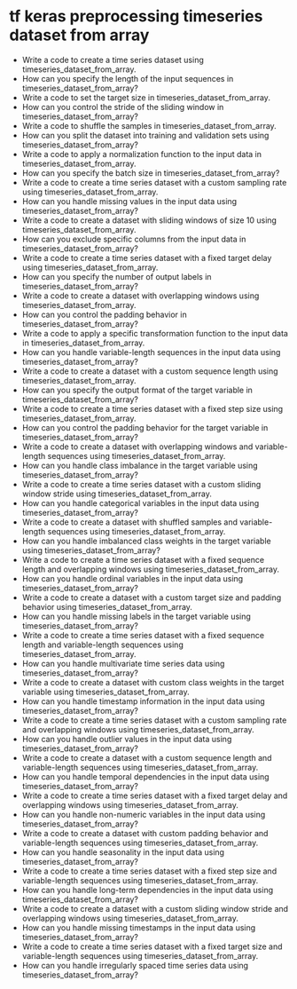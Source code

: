 # tf keras preprocessing timeseries dataset from array

- Write a code to create a time series dataset using timeseries_dataset_from_array.
- How can you specify the length of the input sequences in timeseries_dataset_from_array?
- Write a code to set the target size in timeseries_dataset_from_array.
- How can you control the stride of the sliding window in timeseries_dataset_from_array?
- Write a code to shuffle the samples in timeseries_dataset_from_array.
- How can you split the dataset into training and validation sets using timeseries_dataset_from_array?
- Write a code to apply a normalization function to the input data in timeseries_dataset_from_array.
- How can you specify the batch size in timeseries_dataset_from_array?
- Write a code to create a time series dataset with a custom sampling rate using timeseries_dataset_from_array.
- How can you handle missing values in the input data using timeseries_dataset_from_array?
- Write a code to create a dataset with sliding windows of size 10 using timeseries_dataset_from_array.
- How can you exclude specific columns from the input data in timeseries_dataset_from_array?
- Write a code to create a time series dataset with a fixed target delay using timeseries_dataset_from_array.
- How can you specify the number of output labels in timeseries_dataset_from_array?
- Write a code to create a dataset with overlapping windows using timeseries_dataset_from_array.
- How can you control the padding behavior in timeseries_dataset_from_array?
- Write a code to apply a specific transformation function to the input data in timeseries_dataset_from_array.
- How can you handle variable-length sequences in the input data using timeseries_dataset_from_array?
- Write a code to create a dataset with a custom sequence length using timeseries_dataset_from_array.
- How can you specify the output format of the target variable in timeseries_dataset_from_array?
- Write a code to create a time series dataset with a fixed step size using timeseries_dataset_from_array.
- How can you control the padding behavior for the target variable in timeseries_dataset_from_array?
- Write a code to create a dataset with overlapping windows and variable-length sequences using timeseries_dataset_from_array.
- How can you handle class imbalance in the target variable using timeseries_dataset_from_array?
- Write a code to create a time series dataset with a custom sliding window stride using timeseries_dataset_from_array.
- How can you handle categorical variables in the input data using timeseries_dataset_from_array?
- Write a code to create a dataset with shuffled samples and variable-length sequences using timeseries_dataset_from_array.
- How can you handle imbalanced class weights in the target variable using timeseries_dataset_from_array?
- Write a code to create a time series dataset with a fixed sequence length and overlapping windows using timeseries_dataset_from_array.
- How can you handle ordinal variables in the input data using timeseries_dataset_from_array?
- Write a code to create a dataset with a custom target size and padding behavior using timeseries_dataset_from_array.
- How can you handle missing labels in the target variable using timeseries_dataset_from_array?
- Write a code to create a time series dataset with a fixed sequence length and variable-length sequences using timeseries_dataset_from_array.
- How can you handle multivariate time series data using timeseries_dataset_from_array?
- Write a code to create a dataset with custom class weights in the target variable using timeseries_dataset_from_array.
- How can you handle timestamp information in the input data using timeseries_dataset_from_array?
- Write a code to create a time series dataset with a custom sampling rate and overlapping windows using timeseries_dataset_from_array.
- How can you handle outlier values in the input data using timeseries_dataset_from_array?
- Write a code to create a dataset with a custom sequence length and variable-length sequences using timeseries_dataset_from_array.
- How can you handle temporal dependencies in the input data using timeseries_dataset_from_array?
- Write a code to create a time series dataset with a fixed target delay and overlapping windows using timeseries_dataset_from_array.
- How can you handle non-numeric variables in the input data using timeseries_dataset_from_array?
- Write a code to create a dataset with custom padding behavior and variable-length sequences using timeseries_dataset_from_array.
- How can you handle seasonality in the input data using timeseries_dataset_from_array?
- Write a code to create a time series dataset with a fixed step size and variable-length sequences using timeseries_dataset_from_array.
- How can you handle long-term dependencies in the input data using timeseries_dataset_from_array?
- Write a code to create a dataset with a custom sliding window stride and overlapping windows using timeseries_dataset_from_array.
- How can you handle missing timestamps in the input data using timeseries_dataset_from_array?
- Write a code to create a time series dataset with a fixed target size and variable-length sequences using timeseries_dataset_from_array.
- How can you handle irregularly spaced time series data using timeseries_dataset_from_array?